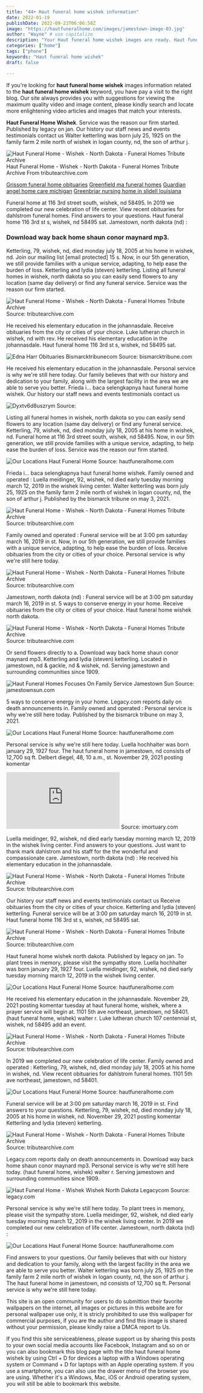 ```yaml
---
title: "44+ Haut funeral home wishek information"
date: 2022-01-19
publishDate: 2022-09-23T06:06:58Z
image: "https://hautfuneralhome.com/images/jamestown-image-03.jpg"
author: "Wayne" # use capitalize
description: "Your Haut funeral home wishek images are ready. Haut funeral home wishek are a topic that is being searched for and liked by netizens today. You can Download the Haut funeral home wishek files here. Find and Download all free photos."
categories: ["home"]
tags: ["phone"]
keywords: "Haut funeral home wishek"
draft: false

---
```


If you're looking for **haut funeral home wishek** images information related to the **haut funeral home wishek** keyword, you have pay a visit to the right  blog.  Our site always  provides you with  suggestions  for viewing  the maximum  quality video and image  content, please kindly search and locate more enlightening video articles and images  that match your interests.

**Haut Funeral Home Wishek**. Service was the reason our firm started. Published by legacy on jan. Our history our staff news and events testimonials contact us Walter ketterling was born july 25, 1925 on the family farm 2 mile north of wishek in logan county, nd, the son of arthur j.

![Haut Funeral Home - Wishek - North Dakota - Funeral Homes Tribute Archive](https://tributecenteronline.s3-accelerate.amazonaws.com/Obituaries/14777353/Thumbnail.jpg "Haut Funeral Home - Wishek - North Dakota - Funeral Homes Tribute Archive")
Haut Funeral Home - Wishek - North Dakota - Funeral Homes Tribute Archive From tributearchive.com

[Grissom funeral home obituaries](/grissom-funeral-home-obituaries/)
[Greenfield ma funeral homes](/greenfield-ma-funeral-homes/)
[Guardian angel home care michigan](/guardian-angel-home-care-michigan/)
[Greenbriar nursing home in slidell louisiana](/greenbriar-nursing-home-in-slidell-louisiana/)

Funeral home at 116 3rd street south, wishek, nd 58495. In 2019 we completed our new celebration of life center. View recent obituaries for dahlstrom funeral homes. Find answers to your questions. Haut funeral home 116 3rd st s, wishek, nd 58495 sat. Jamestown, north dakota (nd) :

### Download way back home shaun conor maynard mp3.

Ketterling, 79, wishek, nd, died monday july 18, 2005 at his home in wishek, nd. Join our mailing list [email protected] 15 s. Now, in our 5th generation, we still provide families with a unique service, adapting, to help ease the burden of loss. Ketterling and lydia (steven) ketterling. Listing all funeral homes in wishek, north dakota so you can easily send flowers to any location (same day delivery) or find any funeral service. Service was the reason our firm started.


![Haut Funeral Home - Wishek - North Dakota - Funeral Homes Tribute Archive](https://tributecenteronline.s3-accelerate.amazonaws.com/Obituaries/19296149/Thumbnail.jpg "Haut Funeral Home - Wishek - North Dakota - Funeral Homes Tribute Archive")
Source: tributearchive.com

He received his elementary education in the johannasdale. Receive obituaries from the city or cities of your choice. Luke lutheran church in wishek, nd with rev. He received his elementary education in the johannasdale. Haut funeral home 116 3rd st s, wishek, nd 58495 sat.

![Edna Harr Obituaries Bismarcktribunecom](https://bloximages.chicago2.vip.townnews.com/bismarcktribune.com/content/tncms/assets/v3/editorial/f/25/f25bb834-88d6-11e1-bace-0019bb2963f4/4f8de527241c4.preview-1024.jpg?crop=1024%2C1024%2C0%2C165&amp;resize=1200%2C1200&amp;order=crop%2Cresize "Edna Harr Obituaries Bismarcktribunecom")
Source: bismarcktribune.com

He received his elementary education in the johannasdale. Personal service is why we&#039;re still here today. Our family believes that with our history and dedication to your family, along with the largest facility in the area we are able to serve you better. Frieda i… baca selengkapnya haut funeral home wishek. Our history our staff news and events testimonials contact us

![Dyxtv6d8uszrym](https://www.echovita.com/storage/loc_street_view/0706/lsv_28706_s6u3_1638283418.jpg "Dyxtv6d8uszrym")
Source: 

Listing all funeral homes in wishek, north dakota so you can easily send flowers to any location (same day delivery) or find any funeral service. Ketterling, 79, wishek, nd, died monday july 18, 2005 at his home in wishek, nd. Funeral home at 116 3rd street south, wishek, nd 58495. Now, in our 5th generation, we still provide families with a unique service, adapting, to help ease the burden of loss. Service was the reason our firm started.

![Our Locations Haut Funeral Home](https://hautfuneralhome.com/images/jamestown-image-01.jpg "Our Locations Haut Funeral Home")
Source: hautfuneralhome.com

Frieda i… baca selengkapnya haut funeral home wishek. Family owned and operated : Luella meidinger, 92, wishek, nd died early tuesday morning march 12, 2019 in the wishek living center. Walter ketterling was born july 25, 1925 on the family farm 2 mile north of wishek in logan county, nd, the son of arthur j. Published by the bismarck tribune on may 3, 2021.

![Haut Funeral Home - Wishek - North Dakota - Funeral Homes Tribute Archive](https://tributecenteronline.s3-accelerate.amazonaws.com/Obituaries/17054267/Thumbnail.jpg "Haut Funeral Home - Wishek - North Dakota - Funeral Homes Tribute Archive")
Source: tributearchive.com

Family owned and operated : Funeral service will be at 3:00 pm saturday march 16, 2019 in st. Now, in our 5th generation, we still provide families with a unique service, adapting, to help ease the burden of loss. Receive obituaries from the city or cities of your choice. Personal service is why we&#039;re still here today.

![Haut Funeral Home - Wishek - North Dakota - Funeral Homes Tribute Archive](https://tributecenteronline.s3-accelerate.amazonaws.com/Obituaries/15352000/Thumbnail.jpg "Haut Funeral Home - Wishek - North Dakota - Funeral Homes Tribute Archive")
Source: tributearchive.com

Jamestown, north dakota (nd) : Funeral service will be at 3:00 pm saturday march 16, 2019 in st. 5 ways to conserve energy in your home. Receive obituaries from the city or cities of your choice. Haut funeral home wishek north dakota.

![Haut Funeral Home - Wishek - North Dakota - Funeral Homes Tribute Archive](https://tributecenteronline.s3-accelerate.amazonaws.com/Obituaries/17408967/Thumbnail.jpg "Haut Funeral Home - Wishek - North Dakota - Funeral Homes Tribute Archive")
Source: tributearchive.com

Or send flowers directly to a. Download way back home shaun conor maynard mp3. Ketterling and lydia (steven) ketterling. Located in jamestown, nd &amp; gackle, nd &amp; wishek, nd. Serving jamestown and surrounding communities since 1909.

![Haut Funeral Homes Focuses On Family Service Jamestown Sun](https://www.jamestownsun.com/incoming/5008799-fj5lii-Progress-Haut-Funeral-Home/alternates/BASE_LANDSCAPE/Progress%20Haut%20Funeral%20Home "Haut Funeral Homes Focuses On Family Service Jamestown Sun")
Source: jamestownsun.com

5 ways to conserve energy in your home. Legacy.com reports daily on death announcements in. Family owned and operated : Personal service is why we&#039;re still here today. Published by the bismarck tribune on may 3, 2021.

![Our Locations Haut Funeral Home](https://hautfuneralhome.com/images/jamestown-image-05.jpg "Our Locations Haut Funeral Home")
Source: hautfuneralhome.com

Personal service is why we&#039;re still here today. Luella hochhalter was born january 29, 1927 four. The haut funeral home in jamestown, nd consists of 12,700 sq ft. Delbert diegel, 48, 10 a.m., st. November 29, 2021 posting komentar

![Haut Funeral Chapel Jamestown North Dakota](https://www.imortuary.com/utilities/timThumb.php?src=/images/uploaded_images/87892/Screenshot_27.jpg&amp;w=800&amp;h=800&amp;zc=3 "Haut Funeral Chapel Jamestown North Dakota")
Source: imortuary.com

Luella meidinger, 92, wishek, nd died early tuesday morning march 12, 2019 in the wishek living center. Find answers to your questions. Just want to thank mark dahlstrom and his staff for the the wonderful and compassionate care. Jamestown, north dakota (nd) : He received his elementary education in the johannasdale.

![Haut Funeral Home - Wishek - North Dakota - Funeral Homes Tribute Archive](https://tributecenteronline.s3-accelerate.amazonaws.com/Obituaries/19011150/Thumbnail.jpg "Haut Funeral Home - Wishek - North Dakota - Funeral Homes Tribute Archive")
Source: tributearchive.com

Our history our staff news and events testimonials contact us Receive obituaries from the city or cities of your choice. Ketterling and lydia (steven) ketterling. Funeral service will be at 3:00 pm saturday march 16, 2019 in st. Haut funeral home 116 3rd st s, wishek, nd 58495 sat.

![Haut Funeral Home - Wishek - North Dakota - Funeral Homes Tribute Archive](https://tributecenteronline.s3-accelerate.amazonaws.com/Obituaries/14777353/Thumbnail.jpg "Haut Funeral Home - Wishek - North Dakota - Funeral Homes Tribute Archive")
Source: tributearchive.com

Haut funeral home wishek north dakota. Published by legacy on jan. To plant trees in memory, please visit the sympathy store. Luella hochhalter was born january 29, 1927 four. Luella meidinger, 92, wishek, nd died early tuesday morning march 12, 2019 in the wishek living center.

![Our Locations Haut Funeral Home](https://hautfuneralhome.com/images/jamestown-image-02.jpg "Our Locations Haut Funeral Home")
Source: hautfuneralhome.com

He received his elementary education in the johannasdale. November 29, 2021 posting komentar tuesday at haut funeral home, wishek, where a prayer service will begin at. 1101 5th ave northeast, jamestown, nd 58401. (haut funeral home, wishek) walter r. Luke lutheran church 107 centennial st, wishek, nd 58495 add an event.

![Haut Funeral Home - Wishek - North Dakota - Funeral Homes Tribute Archive](https://tributecenteronline.s3-accelerate.amazonaws.com/Obituaries/17055579/Thumbnail.jpg "Haut Funeral Home - Wishek - North Dakota - Funeral Homes Tribute Archive")
Source: tributearchive.com

In 2019 we completed our new celebration of life center. Family owned and operated : Ketterling, 79, wishek, nd, died monday july 18, 2005 at his home in wishek, nd. View recent obituaries for dahlstrom funeral homes. 1101 5th ave northeast, jamestown, nd 58401.

![Our Locations Haut Funeral Home](https://hautfuneralhome.com/images/jamestown-image-04.jpg "Our Locations Haut Funeral Home")
Source: hautfuneralhome.com

Funeral service will be at 3:00 pm saturday march 16, 2019 in st. Find answers to your questions. Ketterling, 79, wishek, nd, died monday july 18, 2005 at his home in wishek, nd. November 29, 2021 posting komentar Ketterling and lydia (steven) ketterling.

![Haut Funeral Home - Wishek - North Dakota - Funeral Homes Tribute Archive](https://tributecenteronline.s3-accelerate.amazonaws.com/Obituaries/20909708/Thumbnail.jpg "Haut Funeral Home - Wishek - North Dakota - Funeral Homes Tribute Archive")
Source: tributearchive.com

Legacy.com reports daily on death announcements in. Download way back home shaun conor maynard mp3. Personal service is why we&#039;re still here today. (haut funeral home, wishek) walter r. Serving jamestown and surrounding communities since 1909.

![Haut Funeral Home - Wishek Wishek North Dakota Legacycom](https://www.legacy.com/funeral-homes/images/default_candle.jpg?v=0x000000007d1045b3&amp;option=3&amp;h=112&amp;w=112&amp;fc=ffffff "Haut Funeral Home - Wishek Wishek North Dakota Legacycom")
Source: legacy.com

Personal service is why we&#039;re still here today. To plant trees in memory, please visit the sympathy store. Luella meidinger, 92, wishek, nd died early tuesday morning march 12, 2019 in the wishek living center. In 2019 we completed our new celebration of life center. Jamestown, north dakota (nd) :

![Our Locations Haut Funeral Home](https://hautfuneralhome.com/images/jamestown-image-03.jpg "Our Locations Haut Funeral Home")
Source: hautfuneralhome.com

Find answers to your questions. Our family believes that with our history and dedication to your family, along with the largest facility in the area we are able to serve you better. Walter ketterling was born july 25, 1925 on the family farm 2 mile north of wishek in logan county, nd, the son of arthur j. The haut funeral home in jamestown, nd consists of 12,700 sq ft. Personal service is why we&#039;re still here today.

This site is an open community for users to do submittion their favorite wallpapers on the internet, all images or pictures in this website are for personal wallpaper use only, it is stricly prohibited to use this wallpaper for commercial purposes, if you are the author and find this image is shared without your permission, please kindly raise a DMCA report to Us.

If you find this site serviceableness, please support us by sharing this posts to your own social media accounts like Facebook, Instagram and so on or you can also bookmark this blog page with the title haut funeral home wishek by using Ctrl + D for devices a laptop with a Windows operating system or Command + D for laptops with an Apple operating system. If you use a smartphone, you can also use the drawer menu of the browser you are using. Whether it's a Windows, Mac, iOS or Android operating system, you will still be able to bookmark this website.
